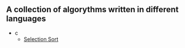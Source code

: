 ## A collection of algorythms written in different languages
- c
  - [Selection Sort](/c/sorting/selection_sort/)